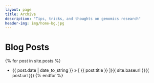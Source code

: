 ```yaml
---
layout: page
title: Archive
description: "Tips, tricks, and thoughts on genomics research"
header-img: img/home-bg.jpg
---
```


# Blog Posts

{% for post in site.posts %}
  * {{ post.date | date_to_string }} &raquo; [ {{ post.title }} ]({{ site.baseurl }}{{ post.url }})
{% endfor %}